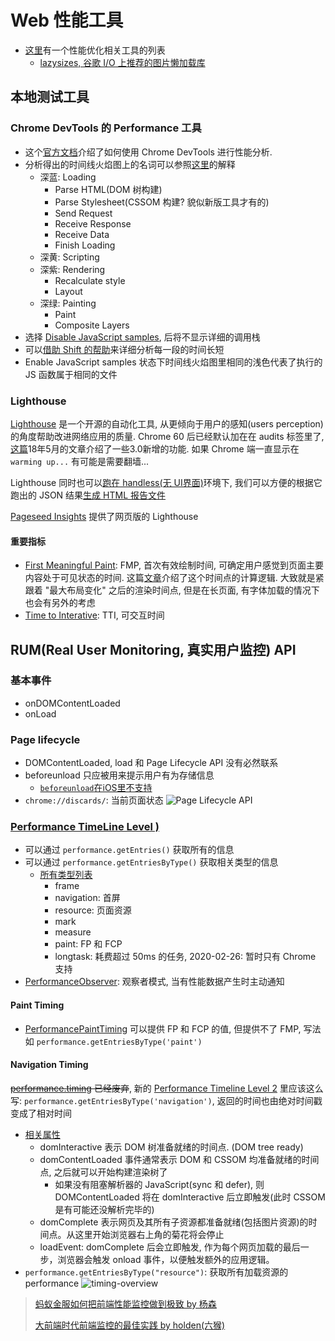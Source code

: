 # Web 性能工具

* [这里](https://progressivetooling.com/)有一个性能优化相关工具的列表
  * [lazysizes, 谷歌 I/O 上推荐的图片懒加载库](https://github.com/aFarkas/lazysizes)

## 本地测试工具

### Chrome DevTools 的 Performance 工具

* 这个[官方文档](https://developers.google.com/web/tools/chrome-devtools/evaluate-performance/?hl=zh-cn)介绍了如何使用 Chrome DevTools 进行性能分析.
* 分析得出的时间线火焰图上的名词可以参照[这里](https://developers.google.com/web/tools/chrome-devtools/evaluate-performance/performance-reference?hl=zh-cn)的解释
  * 深蓝: Loading
    * Parse HTML(DOM 树构建)
    * Parse Stylesheet(CSSOM 构建? 貌似新版工具才有的)
    * Send Request
    * Receive Response
    * Receive Data
    * Finish Loading
  * 深黄: Scripting
  * 深紫: Rendering
    * Recalculate style
    * Layout
  * 深绿: Painting
    * Paint
    * Composite Layers
* 选择 [Disable JavaScript samples](https://developers.google.com/web/tools/chrome-devtools/evaluate-performance/reference#disable-js-samples), 后将不显示详细的调用栈
* 可以[借助 Shift 的帮助](https://developers.google.com/web/tools/chrome-devtools/evaluate-performance/reference#select)来详细分析每一段的时间长短
* Enable JavaScript samples 状态下时间线火焰图里相同的浅色代表了执行的 JS 函数属于相同的文件

### Lighthouse

[Lighthouse](https://developers.google.com/web/tools/lighthouse/?hl=zh-cn) 是一个开源的自动化工具, 从更倾向于用户的感知(users perception)的角度帮助改进网络应用的质量. Chrome 60 后已经默认加在在 audits 标签里了, [这篇](https://developers.google.com/web/updates/2018/05/lighthouse)18年5月的文章介绍了一些3.0新增的功能. 如果 Chrome 端一直显示在 `warming up...` 有可能是需要翻墙...

Lighthouse 同时也可以[跑在 handless(无 UI界面)](https://github.com/GoogleChrome/lighthouse/blob/master/docs/headless-chrome.md)环境下, 我们可以方便的根据它跑出的 JSON 结果[生成 HTML 报告文件](https://github.com/GoogleChrome/lighthouse/blob/master/docs/hacking-tips.md#iterating-on-the-report)

[Pageseed Insights](https://developers.google.com/speed/pagespeed/insights/) 提供了网页版的 Lighthouse

#### 重要指标

* [First Meaningful Paint](https://developers.google.com/web/tools/lighthouse/audits/first-meaningful-paint): FMP, 首次有效绘制时间, 可确定用户感觉到页面主要内容处于可见状态的时间. 这篇[文章](https://docs.google.com/document/d/1BR94tJdZLsin5poeet0XoTW60M0SjvOJQttKT-JK8HI/view?hl=zh-cn)介绍了这个时间点的计算逻辑. 大致就是紧跟着 "最大布局变化" 之后的渲染时间点, 但是在长页面, 有字体加载的情况下也会有另外的考虑
* [Time to Interative](https://developers.google.com/web/tools/lighthouse/audits/time-to-interactive): TTI, 可交互时间

## RUM(Real User Monitoring, 真实用户监控) API

### 基本事件

* onDOMContentLoaded
* onLoad

### Page lifecycle

* DOMContentLoaded, load 和 Page Lifecycle API 没有必然联系
* beforeunload 只应被用来提示用户有为存储信息
  * [`beforeunload`在iOS里不支持](https://stackoverflow.com/questions/3239834/window-onbeforeunload-not-working-on-the-ipad)
* `chrome://discards/`: 当前页面状态
![Page Lifecycle API](https://developers.google.com/web/updates/images/2018/07/page-lifecycle-api-state-event-flow.png)

### [Performance TimeLine Level )](https://developer.mozilla.org/en-US/docs/Web/API/Performance_Timeline)

* 可以通过 `performance.getEntries()` 获取所有的信息
* 可以通过 `performance.getEntriesByType()` 获取相关类型的信息
  * [所有类型列表](https://developer.mozilla.org/en-US/docs/Web/API/PerformanceEntry/entryType)
    * frame
    * navigation: 首屏
    * resource: 页面资源
    * mark
    * measure
    * paint: FP 和 FCP
    * longtask: 耗费超过 50ms 的任务, 2020-02-26: 暂时只有 Chrome 支持
* [PerformanceObserver](https://developer.mozilla.org/en-US/docs/Web/API/PerformanceObserver): 观察者模式, 当有性能数据产生时主动通知

#### Paint Timing

* [PerformancePaintTiming](https://developer.mozilla.org/zh-CN/docs/Web/API/PerformancePaintTiming) 可以提供 FP 和 FCP 的值, 但提供不了 FMP, 写法如 `performance.getEntriesByType('paint')`

#### Navigation Timing

~~[performance.timing](https://developer.mozilla.org/zh-CN/docs/Web/API/Performance/timing) 已经废弃~~, 新的 [Performance Timeline Level 2](https://developer.mozilla.org/en-US/docs/Web/API/Performance_Timeline) 里应该这么写: `performance.getEntriesByType('navigation')`, 返回的时间也由绝对时间戳变成了相对时间

* [相关属性](https://developer.mozilla.org/zh-CN/docs/Web/API/PerformanceTiming)
  * domInteractive 表示 DOM 树准备就绪的时间点. (DOM tree ready)
  * domContentLoaded 事件通常表示 DOM 和 CSSOM 均准备就绪的时间点, 之后就可以开始构建渲染树了
    * 如果没有阻塞解析器的 JavaScript(sync 和 defer), 则 DOMContentLoaded 将在 domInteractive 后立即触发(此时 CSSOM 是有可能还没解析完毕的)
  * domComplete 表示网页及其所有子资源都准备就绪(包括图片资源)的时间点。从这里开始浏览器右上角的菊花将会停止
  * loadEvent: domComplete 后会立即触发, 作为每个网页加载的最后一步，浏览器会触发 onload 事件，以便触发额外的应用逻辑。
* `performance.getEntriesByType("resource")`: 获取所有加载资源的 performance
![timing-overview](https://www.w3.org/TR/navigation-timing/timing-overview.png)

> [蚂蚁金服如何把前端性能监控做到极致 by 杨森](https://www.infoq.cn/article/Dxa8aM44oz*Lukk5Ufhy)
>
> [大前端时代前端监控的最佳实践 by holden(六猴)](https://zhuanlan.zhihu.com/p/38368337)
